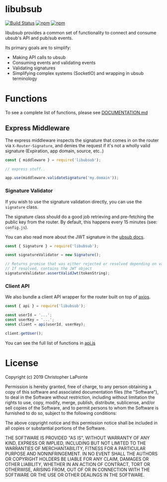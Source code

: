 # libubsub

[![Build Status](https://travis-ci.org/ubsub/libubsub.svg?branch=master)](https://travis-ci.org/ubsub/libubsub)
[![npm](https://img.shields.io/npm/v/libubsub.svg)](https://www.npmjs.com/package/libubsub)
[![npm](https://img.shields.io/npm/l/libubsub.svg)](https://www.npmjs.com/package/libubsub)

libubsub provides a common set of functionality to connect and consume ubsub's API and pub/sub events.

Its primary goals are to simplify:

 - Making API calls to ubsub
 - Consuming events and validating events
 - Validating signatures
 - Simplifying complex systems (SocketIO) and wrapping in ubsub terminology

# Functions

To see a complete list of functions, please see [DOCUMENTATION.md](DOCUMENTATION.md)

## Express Middleware

The express middleware inspects the signature that comes in on the router via `X-Router-Signature`, and denies
the request if it's not a wholly valid signature (Expiration, app domain, source, etc..)

```js
const { middleware } = require('libubsub');

// express stuff..

app.use(middleware.validateSignature('my.domain'));

```

### Signature Validator

If you wish to use the signature validation directly, you can use the `signature` class.

The signature class should do a good job retrieving and pre-fetching the public key from the router. By default,
this happens every 15 minutes (see: `config.js`).

You can also read more about the JWT signature in the [ubsub docs](https://app.ubsub.io/docs/advanced/router/).

```js
const { Signature } = require('libubsub');

const signatureValidator = new Signature();

// Returns promise that was either rejected or resolved depending on validity
// If resolved, contains the JWT object
signatureValidator.assertValidJwt(tokenString);
```

### Client API

We also bundle a client API wrapper for the router built on top of [axios](https://www.npmjs.com/package/axios).

```js
const { api } = require('libubsub');

const userId = '...';
const userKey = '...';
const client = api(userId, userKey);

client.getUser();
```

You can see the full list of functions in [api.js](api.js)

# License

Copyright (c) 2019 Christopher LaPointe

Permission is hereby granted, free of charge, to any person obtaining a copy
of this software and associated documentation files (the "Software"), to deal
in the Software without restriction, including without limitation the rights
to use, copy, modify, merge, publish, distribute, sublicense, and/or sell
copies of the Software, and to permit persons to whom the Software is
furnished to do so, subject to the following conditions:

The above copyright notice and this permission notice shall be included in all
copies or substantial portions of the Software.

THE SOFTWARE IS PROVIDED "AS IS", WITHOUT WARRANTY OF ANY KIND, EXPRESS OR
IMPLIED, INCLUDING BUT NOT LIMITED TO THE WARRANTIES OF MERCHANTABILITY,
FITNESS FOR A PARTICULAR PURPOSE AND NONINFRINGEMENT. IN NO EVENT SHALL THE
AUTHORS OR COPYRIGHT HOLDERS BE LIABLE FOR ANY CLAIM, DAMAGES OR OTHER
LIABILITY, WHETHER IN AN ACTION OF CONTRACT, TORT OR OTHERWISE, ARISING FROM,
OUT OF OR IN CONNECTION WITH THE SOFTWARE OR THE USE OR OTHER DEALINGS IN THE
SOFTWARE.
